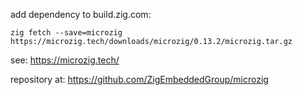 add dependency to build.zig.com:

`zig fetch --save=microzig https://microzig.tech/downloads/microzig/0.13.2/microzig.tar.gz`

see: https://microzig.tech/

repository at: https://github.com/ZigEmbeddedGroup/microzig
